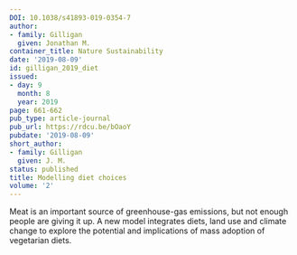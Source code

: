 ```yaml
---
DOI: 10.1038/s41893-019-0354-7
author:
- family: Gilligan
  given: Jonathan M.
container_title: Nature Sustainability
date: '2019-08-09'
id: gilligan_2019_diet
issued:
- day: 9
  month: 8
  year: 2019
page: 661-662
pub_type: article-journal
pub_url: https://rdcu.be/bOaoY
pubdate: '2019-08-09'
short_author:
- family: Gilligan
  given: J. M.
status: published
title: Modelling diet choices
volume: '2'
---
```

Meat is an important source of greenhouse-gas emissions, but not enough people are giving it up. A new model integrates diets, land use and climate change to explore the potential and implications of mass adoption of vegetarian diets.
